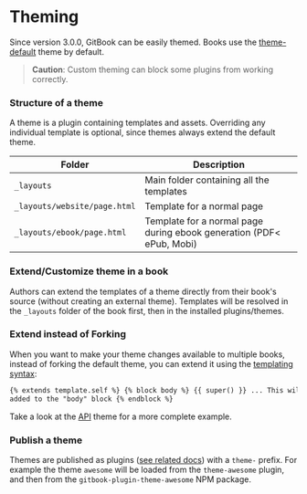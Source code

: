 # Theming

Since version 3.0.0, GitBook can be easily themed. Books use the [theme-default](https://github.com/GitbookIO/theme-default) theme by default.

> **Caution**: Custom theming can block some plugins from working correctly.

### Structure of a theme

A theme is a plugin containing templates and assets. Overriding any individual template is optional, since themes always extend the default theme.

| Folder                       | Description                                                          |
| ---------------------------- | -------------------------------------------------------------------- |
| `_layouts`                   | Main folder containing all the templates                             |
| `_layouts/website/page.html` | Template for a normal page                                           |
| `_layouts/ebook/page.html`   | Template for a normal page during ebook generation (PDF< ePub, Mobi) |

### Extend/Customize theme in a book

Authors can extend the templates of a theme directly from their book's source (without creating an external theme). Templates will be resolved in the `_layouts` folder of the book first, then in the installed plugins/themes.

### Extend instead of Forking

When you want to make your theme changes available to multiple books, instead of forking the default theme, you can extend it using the [templating syntax](../templating/README.md):

```html
{% extends template.self %} {% block body %} {{ super() }} ... This will be
added to the "body" block {% endblock %}
```

Take a look at the [API](https://github.com/GitbookIO/theme-api) theme for a more complete example.

### Publish a theme

Themes are published as plugins ([see related docs](../plugins/README.md)) with a `theme-` prefix. For example the theme `awesome` will be loaded from the `theme-awesome` plugin, and then from the `gitbook-plugin-theme-awesome` NPM package.
